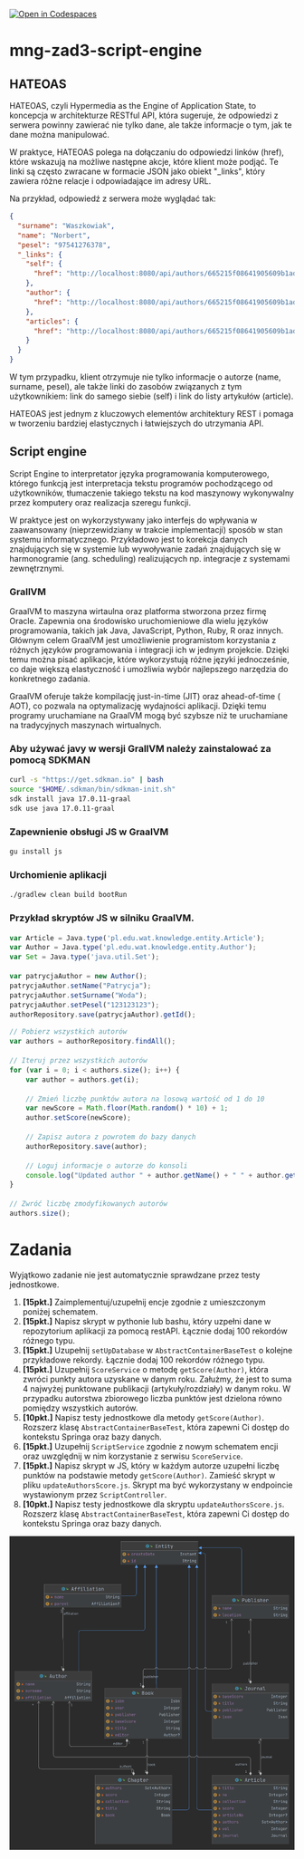 [![Open in Codespaces](https://classroom.github.com/assets/launch-codespace-7f7980b617ed060a017424585567c406b6ee15c891e84e1186181d67ecf80aa0.svg)](https://classroom.github.com/open-in-codespaces?assignment_repo_id=15147706)
# mng-zad3-script-engine

## HATEOAS
HATEOAS, czyli Hypermedia as the Engine of Application State, to koncepcja w architekturze RESTful API, która sugeruje,
że odpowiedzi z serwera powinny zawierać nie tylko dane, ale także informacje o tym, jak te dane można manipulować.

W praktyce, HATEOAS polega na dołączaniu do odpowiedzi linków (href), które wskazują na możliwe następne akcje, które
klient może podjąć. Te linki są często zwracane w formacie JSON jako obiekt "_links", który zawiera różne relacje i
odpowiadające im adresy URL.

Na przykład, odpowiedź z serwera może wyglądać tak:

```json
{
  "surname": "Waszkowiak",
  "name": "Norbert",
  "pesel": "97541276378",
  "_links": {
    "self": {
      "href": "http://localhost:8080/api/authors/665215f08641905609b1ad39"
    },
    "author": {
      "href": "http://localhost:8080/api/authors/665215f08641905609b1ad39"
    },
    "articles": {
      "href": "http://localhost:8080/api/authors/665215f08641905609b1ad39/articles"
    }
  }
}
```

W tym przypadku, klient otrzymuje nie tylko informacje o autorze (name, surname, pesel), ale także linki do zasobów
związanych
z tym użytkownikiem: link do samego siebie (self) i link do listy artykułów (article).

HATEOAS jest jednym z kluczowych elementów architektury REST i pomaga w tworzeniu bardziej elastycznych i łatwiejszych
do utrzymania API.

## Script engine
Script Engine to interpretator języka programowania komputerowego, którego funkcją jest interpretacja tekstu programów
pochodzącego od użytkowników, tłumaczenie takiego tekstu na kod maszynowy wykonywalny przez komputery oraz realizacja
szeregu funkcji.

W praktyce jest on wykorzystywany jako interfejs do wpływania w zaawansowany (nieprzewidziany w trakcie
implementacji) sposób w stan systemu informatycznego. Przykładowo jest to korekcja danych znajdujących się w systemie
lub wywoływanie zadań znajdujących się w harmonogramie (ang. scheduling) realizujących np. integracje z systemami
zewnętrznymi.

### GrallVM
GraalVM to maszyna wirtaulna oraz platforma stworzona przez firmę Oracle. Zapewnia ona środowisko uruchomieniowe dla
wielu języków programowania, takich jak Java, JavaScript, Python, Ruby, R oraz innych. Głównym celem GraalVM jest
umożliwienie programistom korzystania z różnych języków programowania i integracji ich w jednym projekcie. Dzięki temu
można pisać aplikacje, które wykorzystują różne języki jednocześnie, co daje większą elastyczność i umożliwia wybór
najlepszego narzędzia do konkretnego zadania.

GraalVM oferuje także kompilację just-in-time (JIT) oraz ahead-of-time (
AOT), co pozwala na optymalizację wydajności aplikacji. Dzięki temu programy uruchamiane na GraalVM mogą być szybsze niż
te uruchamiane na tradycyjnych maszynach wirtualnych.

### Aby używać javy w wersji GrallVM należy zainstalować za pomocą SDKMAN
```bash
curl -s "https://get.sdkman.io" | bash
source "$HOME/.sdkman/bin/sdkman-init.sh"
sdk install java 17.0.11-graal
sdk use java 17.0.11-graal
```

### Zapewnienie obsługi JS w GraalVM
```bash
gu install js
```

### Urchomienie aplikacji
```bash
./gradlew clean build bootRun
```

### Przykład skryptów JS w silniku GraalVM.
```js
var Article = Java.type('pl.edu.wat.knowledge.entity.Article');
var Author = Java.type('pl.edu.wat.knowledge.entity.Author');
var Set = Java.type('java.util.Set');

var patrycjaAuthor = new Author();
patrycjaAuthor.setName("Patrycja");
patrycjaAuthor.setSurname("Woda");
patrycjaAuthor.setPesel("123123123");
authorRepository.save(patrycjaAuthor).getId();
```

```js
// Pobierz wszystkich autorów
var authors = authorRepository.findAll();

// Iteruj przez wszystkich autorów
for (var i = 0; i < authors.size(); i++) {
    var author = authors.get(i);

    // Zmień liczbę punktów autora na losową wartość od 1 do 10
    var newScore = Math.floor(Math.random() * 10) + 1;
    author.setScore(newScore);

    // Zapisz autora z powrotem do bazy danych
    authorRepository.save(author);

    // Loguj informacje o autorze do konsoli
    console.log("Updated author " + author.getName() + " " + author.getSurname() + " with new score: " + newScore);
}

// Zwróć liczbę zmodyfikowanych autorów
authors.size();
```

# Zadania
Wyjątkowo zadanie nie jest automatycznie sprawdzane przez testy jednostkowe.

1. **[15pkt.]** Zaimplementuj/uzupełnij encje zgodnie z umieszczonym poniżej schematem.
2. **[15pkt.]** Napisz skrypt w pythonie lub bashu, który uzpełni dane w repozytorium aplikacji za pomocą restAPI.
   Łącznie dodaj 100 rekordów różnego typu.
3. **[15pkt.]** Uzupełnij `setUpDatabase` w `AbstractContainerBaseTest` o kolejne przykładowe rekordy. Łącznie dodaj 100 rekordów różnego typu.
4. **[15pkt.]** Uzupełnij `ScoreService` o metodę `getScore(Author)`, która zwróci punkty autora uzyskane w danym roku.
   Załużmy, że jest to suma 4 najwyżej punktowane publikacji (artykuły/rozdziały) w danym roku. W przypadku autorstwa
   zbiorowego liczba punktów jest dzielona równo pomiędzy wszystkich autorów.
5. **[10pkt.]** Napisz testy jednostkowe dla metody `getScore(Author)`. Rozszerz klasę `AbstractContainerBaseTest`,
      która zapewni Ci dostęp do kontekstu Springa oraz bazy danych.
6. **[15pkt.]** Uzupełnij `ScriptService` zgodnie z nowym schematem encji oraz uwzględnij w nim korzystanie z
   serwisu `ScoreService`.
7. **[15pkt.]** Napisz skrypt w JS, który w każdym autorze uzupełni liczbę punktów na podstawie
   metody `getScore(Author)`. Zamieść skrypt w pliku `updateAuthorsScore.js`. Skrypt ma być wykorzystany w endpoincie wystawionym przez `ScriptController`.
8. **[10pkt.]** Napisz testy jednostkowe dla skryptu `updateAuthorsScore.js`. Rozszerz
   klasę `AbstractContainerBaseTest`, która zapewni Ci dostęp do kontekstu Springa oraz bazy danych.

![schema.png](schema.png)

